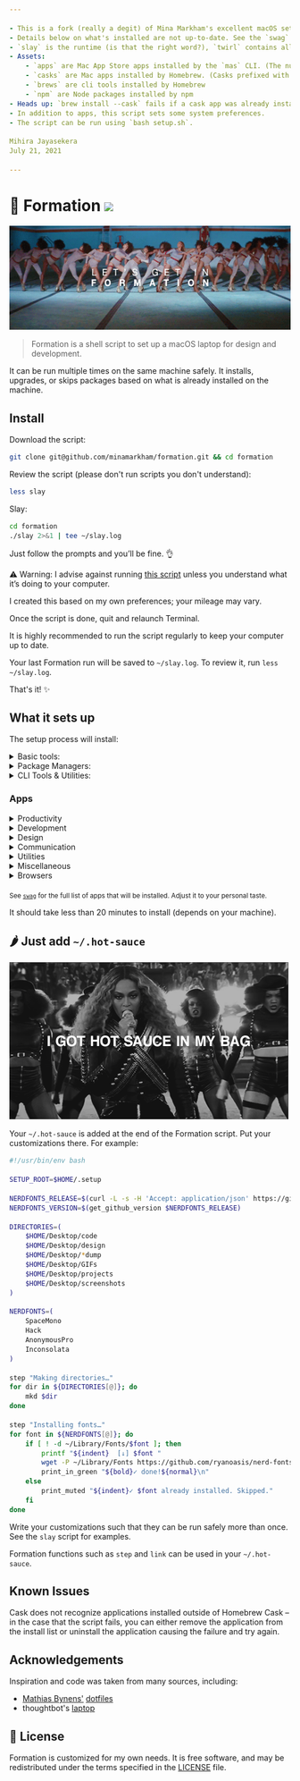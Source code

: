 ```yaml
---

- This is a fork (really a degit) of Mina Markham's excellent macOS setup script, Formation.
- Details below on what's installed are not up-to-date. See the `swag` folder for what's actually installed.
- `slay` is the runtime (is that the right word?), `twirl` contains all the functions for the script.
- Assets:
    - `apps` are Mac App Store apps installed by the `mas` CLI. (The numbers are IDs you can find in the Share links for apps in the App Store. The app names are just for use by this script and should not contain spaces.)
    - `casks` are Mac apps installed by Homebrew. (Casks prefixed with '#' are ignored. Search for apps on [brew.sh](brew.sh))
    - `brews` are cli tools installed by Homebrew
    - `npm` are Node packages installed by npm
- Heads up: `brew install --cask` fails if a cask app was already install without using brew. 
- In addition to apps, this script sets some system preferences.
- The script can be run using `bash setup.sh`.
 
Mihira Jayasekera
July 21, 2021

---
```


# 🐝 Formation <a href="https://www.patreon.com/minamarkham"><img src="https://c5.patreon.com/external/logo/become_a_patron_button@2x.png" width="100"></a>

![Let's get in formation](assets/formation.gif)

> Formation is a shell script to set up a macOS laptop for design and development.

It can be run multiple times on the same machine safely. It installs, upgrades, or skips packages based on what is already installed on the machine.

## Install

Download the script:

```sh
git clone git@github.com/minamarkham/formation.git && cd formation
```

Review the script (please don't run scripts you don't understand):

```sh
less slay
```

Slay:

```sh
cd formation
./slay 2>&1 | tee ~/slay.log
```

Just follow the prompts and you’ll be fine. 👌

:warning: Warning: I advise against running [this script](slay) unless you understand what it’s doing to your computer.

I created this based on my own preferences; your mileage may vary.

Once the script is done, quit and relaunch Terminal.

It is highly recommended to run the script regularly to keep your computer up to date.

Your last Formation run will be saved to `~/slay.log`. To review it, run `less ~/slay.log`.

That's it! :sparkles:

## What it sets up

The setup process will install:

<details>
<summary>Basic tools:</summary>

- [XCode Command Line Tools](https://developer.apple.com/xcode/downloads/) for developer essentials.
- [Bash-it](https://github.com/Bash-it/bash-it/), for a more powerful bash.
- [Git](https://git-scm.com/) for version control
- [Homebrew](http://brew.sh/) for managing operating system libraries.
</details>

<details>
<summary>Package Managers:</summary>

- [NVM](https://github.com/creationix/nvm/) for managing and installing multiple versions of [Node.js](http://nodejs.org/) and [npm](https://www.npmjs.org/)
- [Rbenv](https://github.com/sstephenson/rbenv) for managing versions of Ruby
- [Yarn](https://yarnpkg.com/en/) for managing JavaScript packages
</details>

<details>
<summary>CLI Tools & Utilities:</summary>

- [asciinema](https://asciinema.org/) for recording terminal sessions
- [Gulp](https://gulpjs.com/) the streaming build system
- [Hotel](https://github.com/typicode/hotel), a simple process manager for developers
- [Hub](http://hub.github.com/) for interacting with the GitHub API
- [hugo](https://gohugo.io/), an open-source static site generator
- [ImageMagick](http://www.imagemagick.org/) to create, edit, compose, or convert bitmap images
- [mas](https://github.com/mas-cli/mas) Mac App Store command line interface
- [Tig](https://github.com/jonas/tig) text-mode interface for git
- [Vagrant](https://www.vagrantup.com/) for development environments
</details>

### Apps

<details>
<summary>Productivity</summary>

- [Airmail](http://airmailapp.com/) for a better mail client.
- [Alfred](https://www.alfredapp.com/) for increased productivity and efficiency with macOS.
- [Fantastical](https://flexibits.com/fantastical) for a better calendar.
- [Things](https://culturedcode.com/things/) for getting things done.
</details>

<details>
<summary>Development</summary>

- [Dash](https://kapeli.com/dash) offline access to API documentation sets
- [ForkLift](https://www.binarynights.com/forklift/) FTP client
- [Hyper](https://hyper.is/) for an alternative terminal.
- [ImageOptim](https://imageoptim.com/mac) for image optimization.
- [iTerm](https://www.iterm2.com/) for a better terminal.
- [Kaleidoscope](https://www.kaleidoscopeapp.com/) for a better diff tool.
- [Virtual Box](https://www.virtualbox.org/) powerful virtualization tool
- [Visual Studio Code](https://code.visualstudio.com/) IDE
</details>

<details>
<summary>Design</summary>

- [Affinity Designer](https://affinity.serif.com/en-us/designer/)
- [Affinity Photo](https://affinity.serif.com/en-us/photo/)
- [Sip](http://sipapp.io/) collect, organize & share your colors
- [Sketch](https://www.sketchapp.com/) for design.
</details>

<details>
<summary>Communication</summary>

- [Bear](http://www.bear-writer.com/) for writing and previewing markdown.
- [Skype](https://www.skype.com/en/) for free calls to friends and family.
- [Slack](https://slack.com/) where work happens.
- [Ulysses](https://ulyssesapp.com/) for long-form writing.
</details>

<details>
<summary>Utilities</summary>

- [1Password](https://1password.com/) for password management.
- [Dropbox](https://www.dropbox.com) for cloud file storage.
- [Divvy](http://mizage.com/divvy/) for better window management.
- [Encrypto](https://macpaw.com/encrypto) for securing files.
- [ExpressVPN](https://www.expressvpn.com/) for privacy.
- [HyperDock](https://bahoom.com/hyperdock/)
- [Karabiner](https://pqrs.org/osx/karabiner/) for keyboard mapping.
- [Renamer](https://renamer.com/) for easy file renaming.
</details>

<details>
<summary>Miscellaneous</summary>

- [Gifox](https://gifox.io/) for GIF making.
- [Rocket](http://matthewpalmer.net/rocket/) for Slack-like emojis.
- [Spotify](https://www.spotify.com/) for music.
- [VLC](http://www.videolan.org/) for a better media player.
</details>

<details>
<summary>Browsers</summary>

- [Blisk](https://blisk.io/) for cross-device web development.
- [Brave](https://brave.com/) for web browsing without ads.
- [Chrome](https://www.google.com/chrome/browser/desktop/) for fast and free web browsing.
- [Firefox](https://www.mozilla.org/en-US/firefox/new/) for web browsing and testing.
- [TorBrowser](https://www.torproject.org/projects/torbrowser.html.en) for super secret web browsing.
</details>

<sub>See [`swag`](swag) for the full list of apps that will be installed. Adjust it to your personal taste.</sub>

It should take less than 20 minutes to install (depends on your machine).

## 🌶 Just add `~/.hot-sauce`

![I got hot sauce in my bag](assets/hot-sauce.gif)

Your `~/.hot-sauce` is added at the end of the Formation script. Put your customizations there.
For example:

```sh
#!/usr/bin/env bash

SETUP_ROOT=$HOME/.setup

NERDFONTS_RELEASE=$(curl -L -s -H 'Accept: application/json' https://github.com/ryanoasis/nerd-fonts/releases/latest)
NERDFONTS_VERSION=$(get_github_version $NERDFONTS_RELEASE)

DIRECTORIES=(
    $HOME/Desktop/code
    $HOME/Desktop/design
    $HOME/Desktop/*dump
    $HOME/Desktop/GIFs
    $HOME/Desktop/projects
    $HOME/Desktop/screenshots
)

NERDFONTS=(
    SpaceMono
    Hack
    AnonymousPro
    Inconsolata
)

step "Making directories…"
for dir in ${DIRECTORIES[@]}; do
    mkd $dir
done

step "Installing fonts…"
for font in ${NERDFONTS[@]}; do
    if [ ! -d ~/Library/Fonts/$font ]; then
        printf "${indent}  [↓] $font "
        wget -P ~/Library/Fonts https://github.com/ryanoasis/nerd-fonts/releases/download/$NERDFONTS_VERSION/$font.zip --quiet;unzip -q ~/Library/Fonts/$font -d ~/Library/Fonts/$font
        print_in_green "${bold}✓ done!${normal}\n"
    else
        print_muted "${indent}✓ $font already installed. Skipped."
    fi
done
```

Write your customizations such that they can be run safely more than once.
See the `slay` script for examples.

Formation functions such as `step` and `link` can be used in your `~/.hot-sauce`.

## Known Issues

Cask does not recognize applications installed outside of Homebrew Cask – in the case that the script fails, you can either remove the application from the install list or uninstall the application causing the failure and try again.

## Acknowledgements

Inspiration and code was taken from many sources, including:

- [Mathias Bynens'](https://github.com/mathiasbynens) [dotfiles](https://github.com/mathiasbynens/dotfiles)
- thoughtbot's [laptop](https://github.com/thoughtbot/laptop/)

## 📜 License

Formation is customized for my own needs. It is free software, and may be redistributed under the terms specified in the [LICENSE] file.

[license]: LICENSE
